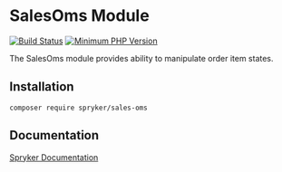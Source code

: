 # SalesOms Module
[![Build Status](https://travis-ci.org/spryker/sales-oms.svg)](https://travis-ci.org/spryker/sales-oms)
[![Minimum PHP Version](https://img.shields.io/badge/php-%3E%3D%207.3-8892BF.svg)](https://php.net/)

The SalesOms module provides ability to manipulate order item states.

## Installation

```
composer require spryker/sales-oms
```

## Documentation

[Spryker Documentation](https://academy.spryker.com/developing_with_spryker/module_guide/modules.html)
